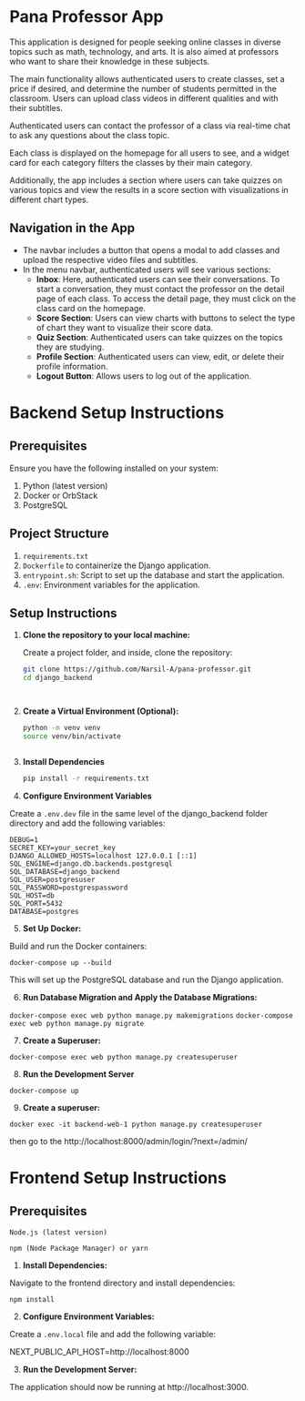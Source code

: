 # Pana Professor App

This application is designed for people seeking online classes in diverse topics such as math, technology, and arts. It is also aimed at professors who want to share their knowledge in these subjects.

The main functionality allows authenticated users to create classes, set a price if desired, and determine the number of students permitted in the classroom. Users can upload class videos in different qualities and with their subtitles.

Authenticated users can contact the professor of a class via real-time chat to ask any questions about the class topic.

Each class is displayed on the homepage for all users to see, and a widget card for each category filters the classes by their main category.

Additionally, the app includes a section where users can take quizzes on various topics and view the results in a score section with visualizations in different chart types.

## Navigation in the App

- The navbar includes a button that opens a modal to add classes and upload the respective video files and subtitles.
- In the menu navbar, authenticated users will see various sections:
  - **Inbox**: Here, authenticated users can see their conversations. To start a conversation, they must contact the professor on the detail page of each class. To access the detail page, they must click on the class card on the homepage.
  - **Score Section**: Users can view charts with buttons to select the type of chart they want to visualize their score data.
  - **Quiz Section**: Authenticated users can take quizzes on the topics they are studying.
  - **Profile Section**: Authenticated users can view, edit, or delete their profile information.
  - **Logout Button**: Allows users to log out of the application.

# Backend Setup Instructions

## Prerequisites

Ensure you have the following installed on your system:

1. Python (latest version)
2. Docker or OrbStack
3. PostgreSQL

## Project Structure

1. `requirements.txt`
2. `Dockerfile` to containerize the Django application.
3. `entrypoint.sh`: Script to set up the database and start the application.
4. `.env`: Environment variables for the application.

## Setup Instructions

1. **Clone the repository to your local machine:**

   Create a project folder, and inside, clone the repository:

   ```sh
   git clone https://github.com/Narsil-A/pana-professor.git
   cd django_backend




2. **Create a Virtual Environment (Optional):**

   ```sh
   python -m venv venv
   source venv/bin/activate



3. **Install Dependencies**

   ```sh
   pip install -r requirements.txt


4. **Configure Environment Variables**

Create a `.env.dev` file in the same level of the django_backend folder directory and add the following variables:


```
DEBUG=1
SECRET_KEY=your_secret_key
DJANGO_ALLOWED_HOSTS=localhost 127.0.0.1 [::1]
SQL_ENGINE=django.db.backends.postgresql
SQL_DATABASE=django_backend
SQL_USER=postgresuser
SQL_PASSWORD=postgrespassword
SQL_HOST=db
SQL_PORT=5432
DATABASE=postgres

```



5. **Set Up Docker:**

Build and run the Docker containers:

`docker-compose up --build`

This will set up the PostgreSQL database and run the Django application.

6. **Run Database Migration and Apply the Database Migrations:**

`docker-compose exec web python manage.py makemigrations`
`docker-compose exec web python manage.py migrate`

7. **Create a Superuser:**

`docker-compose exec web python manage.py createsuperuser`

8. **Run the Development Server**

`docker-compose up`

9. **Create a superuser:**

`docker exec -it backend-web-1 python manage.py createsuperuser`

then go to the http://localhost:8000/admin/login/?next=/admin/ 



# Frontend Setup Instructions

## Prerequisites

`Node.js (latest version)`

`npm (Node Package Manager) or yarn`

1. **Install Dependencies:**

Navigate to the frontend directory and install dependencies:

`npm install`

2. **Configure Environment Variables:**

Create a `.env.local` file and add the following variable:

NEXT_PUBLIC_API_HOST=http://localhost:8000

3. **Run the Development Server:**

The application should now be running at http://localhost:3000. 